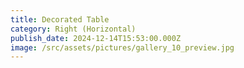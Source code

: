 ```yaml
---
title: Decorated Table
category: Right (Horizontal)
publish_date: 2024-12-14T15:53:00.000Z
image: /src/assets/pictures/gallery_10_preview.jpg
---
```

